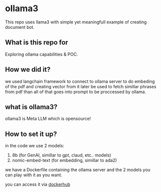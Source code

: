 # ollama3
This repo uses llama3 with simple yet meaningfull example
of creating document bot.

## What is this repo for
Exploring ollama capabilities & POC.

## How we did it?
we used langchain framework to connect to ollama server
to do embeding of the pdf and creating vector from it later be used to fetch simillar phrases from pdf than all of that goes into prompt to be proccessed by ollama.

## what is ollama3?
ollama3 is Meta LLM which is opensource!

## How to set it up?
in the code we use 2 models:
1. 8b (for GenAI, simillar to gpt, claud, etc.. models)
2. nomic-embed-text (for embedding, simillar to ada2)

we have a Dockerfile containing the ollama server and the 2 models
you can play with it as you want.

you can access it via [dockerhub](https://hub.docker.com/repository/docker/matanxno123/ollama3/general)